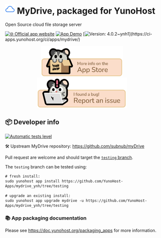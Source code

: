 <!--
N.B.: This README was automatically generated by <https://github.com/YunoHost/apps_tools/blob/main/readme_generator>
It shall NOT be edited by hand.
-->

<h1>
  <img src="https://raw.githubusercontent.com/YunoHost/apps/main/logos/mydrive.png" width="32px" alt="Logo of MyDrive">
  MyDrive, packaged for YunoHost
</h1>

Open Source cloud file storage server

[![🌐 Official app website](https://img.shields.io/badge/Official_app_website-darkgreen?style=for-the-badge)](https://mydrive-storage.com/)
[![App Demo](https://img.shields.io/badge/App_Demo-blue?style=for-the-badge)](http://143.244.181.219:3000/)
[![Version: 4.0.2~ynh1](https://img.shields.io/badge/Version-4.0.2~ynh1-rgba(0,150,0,1)?style=for-the-badge)](https://ci-apps.yunohost.org/ci/apps/mydrive/)

<div align="center">
<a href="https://apps.yunohost.org/app/mydrive"><img height="100px" src="https://github.com/YunoHost/yunohost-artwork/raw/refs/heads/main/badges/neopossum-badges/badge_more_info_on_the_appstore.svg"/></a>
<a href="https://github.com/YunoHost-Apps/mydrive_ynh/issues"><img height="100px" src="https://github.com/YunoHost/yunohost-artwork/raw/refs/heads/main/badges/neopossum-badges/badge_report_an_issue.svg"/></a>
</div>

## 📦 Developer info

[![Automatic tests level](https://apps.yunohost.org/badge/cilevel/mydrive)](https://ci-apps.yunohost.org/ci/apps/mydrive/)

🛠️ Upstream MyDrive repository: <https://github.com/subnub/myDrive>

Pull request are welcome and should target the [`testing` branch](https://github.com/YunoHost-Apps/mydrive_ynh/tree/testing).

The `testing` branch can be tested using:
```
# fresh install:
sudo yunohost app install https://github.com/YunoHost-Apps/mydrive_ynh/tree/testing

# upgrade an existing install:
sudo yunohost app upgrade mydrive -u https://github.com/YunoHost-Apps/mydrive_ynh/tree/testing
```

### 📚 App packaging documentation

Please see <https://doc.yunohost.org/packaging_apps> for more information.